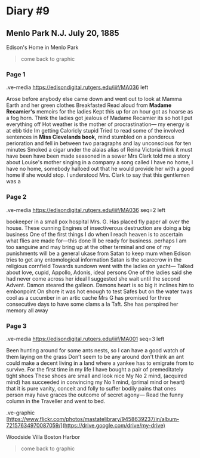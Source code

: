 # Diary #9 

## Menlo Park N.J. July 20, 1885

Edison's Home in Menlo Park 

> come back to graphic 

### Page 1

.ve-media https://edisondigital.rutgers.edu/iiif/MA036 left

Arose before anybody else came down and went out to look at Mamma Earth and her green clothes Breakfasted Read aloud from **Madame Recamier's** memoirs for the ladies Kept this up for an hour got as hoarse as a fog horn. Think the ladies got jealous of Madame Recamier its so hot I put everything off Hot weather is the mother of procrastination— my energy is at ebb tide Im getting Caloricly stupid Tried to read some of the involved sentences in **Miss Clevelands book,** mind stumbled on a ponderous perioration and fell in between two paragraphs and lay unconscious for ten minutes Smoked a cigar under the alaias alias of Reina Victoria think it must have been have been made seasoned in a sewer Mrs Clark told me a story about Louise's mother singing in a company a song called I have no home, I have no home, somebody halloed out that he would provide her with a good home if she would stop. I understood Mrs. Clark to say that this gentlemen was a

### Page 2

.ve-media https://edisondigital.rutgers.edu/iiif/MA036 seq=2 left

bookeeper in a small pox hospital Mrs. G. Has placed fly paper all over the house. These cunning Engines of insectiverous destruction are doing a big business One of the first things I do when I reach heaven is to ascertain what flies are made for—this done Ill be ready for business. perhaps I am too sanguine and may bring up at the other terminal and one of my punishments will be a general ukase from Satan to keep mum when Edison tries to get any entomological information Satan is the scarecrow in the religious cornfield Towards sundown went with the ladies on yacht— Talked about love, cupid, Appollo, Adonis, ideal persons One of the ladies said she had never come across her ideal I suggested she wait until the second Advent. Damon steared the galleon. Damons heart is so big it inclines him to embonpoint On shore it was hot enough to test Safes but on the water twas cool as a cucumber in an artic cache Mrs G has promised for three consecutive days to have some clams a la Taft. She has perspired her memory all away

### Page 3

.ve-media https://edisondigital.rutgers.edu/iiif/MA001 seq=3 left

Been hunting around for some ants nests, so I can have a good watch of them laying on the grass Don’t seem to be any around don't think an ant could make a decent living in a land where a yankee has to emigrate from to survive. For the first time in my life I have bought a pair of premeditately tight shoes These shoes are small and look nice My No 2 mind, (acquired mind) has succeeded in convincing my No 1 mind, (primal mind or heart) that it is pure vanity, conceit and folly to suffer bodily pains that ones person may have graces the outcome of secret agony— Read the funny column in the Traveller and went to bed.

.ve-graphic [https://www.flickr.com/photos/mastatelibrary/9458639237/in/album-72157634970087059/](https://drive.google.com/drive/my-drive) 

Woodside Villa Boston Harbor 

> come back to graphic